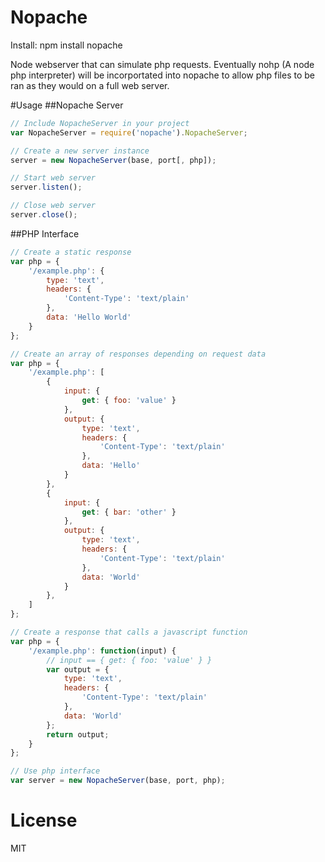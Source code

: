 Nopache
=======

Install:
npm install nopache

Node webserver that can simulate php requests.  Eventually nohp (A node php interpreter) will be incorportated into nopache to allow php files to be ran as they would on a full web server.

#Usage
##Nopache Server
```javascript
// Include NopacheServer in your project
var NopacheServer = require('nopache').NopacheServer;

// Create a new server instance
server = new NopacheServer(base, port[, php]);

// Start web server
server.listen();

// Close web server
server.close();
```

##PHP Interface
```javascript
// Create a static response
var php = {
    '/example.php': {
        type: 'text',
        headers: {
            'Content-Type': 'text/plain'
        },
        data: 'Hello World'
    }
};

// Create an array of responses depending on request data
var php = {
    '/example.php': [
        {
            input: {
                get: { foo: 'value' }
            },
            output: {
                type: 'text',
                headers: {
                    'Content-Type': 'text/plain'
                },
                data: 'Hello'
            }
        },
        {
            input: {
                get: { bar: 'other' }
            },
            output: {
                type: 'text',
                headers: {
                    'Content-Type': 'text/plain'
                },
                data: 'World'
            }
        },
    ]
};

// Create a response that calls a javascript function
var php = {
    '/example.php': function(input) {
        // input == { get: { foo: 'value' } }
        var output = {
            type: 'text',
            headers: {
                'Content-Type': 'text/plain'
            },
            data: 'World'
        };
        return output;
    }
};

// Use php interface
var server = new NopacheServer(base, port, php);
```

License
===

MIT
